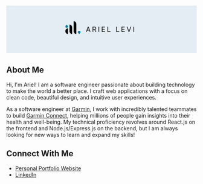 <a href="https://ariellevi22.github.io" target="_blank" rel="noopener noreferrer">
    <picture>
        <source srcset="/assets/banner-light.png" media="(prefers-color-scheme: light)" />
        <source srcset="/assets/banner-dark.png" media="(prefers-color-scheme: dark)" />
        <img src="/assets/banner-light.png" alt="Ariel Levi"/>
    </picture>
</a>

## About Me

Hi, I'm Ariel! I am a software engineer passionate about building technology to make the world a better place. I craft web applications with a focus on clean code, beautiful design, and intuitive user experiences.

As a software engineer at [Garmin](https://www.garmin.com/company/about-garmin/), I work with incredibly talented teammates to build [Garmin Connect](https://connect.garmin.com/), helping millions of people gain insights into their health and well-being. My technical proficiency revolves around React.js on the frontend and Node.js/Express.js on the backend, but I am always looking for new ways to learn and expand my skills!

## Connect With Me

-   [Personal Portfolio Website](https://ariellevi22.github.io/)
-   [LinkedIn](https://www.linkedin.com/in/ariel-levi/)
